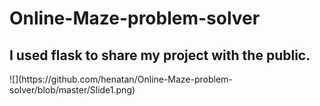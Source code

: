 # Online-Maze-problem-solver
<h2>I used flask to share my project with the public.</h2> 
![](https://github.com/henatan/Online-Maze-problem-solver/blob/master/Slide1.png)
